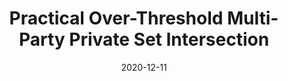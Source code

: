 ---
title: 'Practical Over-Threshold Multi-Party Private Set Intersection'
authors: 'Rasoul Akhavan Mahdavi, Thomas Humphries, Bailey Kacsmar, Simeon Krastnikov, Nils Lukas, John Abraham Premkumar, Masoumeh Shafieinejad, Simon Oya, Florian Kerschbaum, and Erik-Oliver Blass'
type: 'conference'
booktitle: 'Annual Computer Security Applications Conference (ACSAC)'
collection: publications
permalink: /publication/oya-2020-12-acsac
date: 2020-12-11
year: 2020
pages: 'TBD'
---